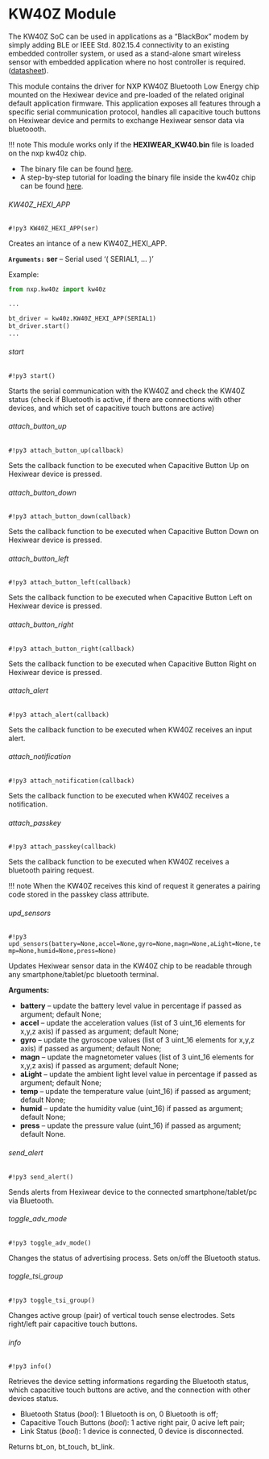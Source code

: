# KW40Z Module

The KW40Z SoC can be used in applications as a “BlackBox” modem by simply adding BLE or IEEE Std. 802.15.4 connectivity to an existing embedded controller system, or
used as a stand-alone smart wireless sensor with embedded application where no host controller is required. ([datasheet](http://www.nxp.com/assets/documents/data/en/data-sheets/MKW40Z160.pdf)).

This module contains the driver for NXP KW40Z Bluetooth Low Energy chip mounted on the Hexiwear device and pre-loaded of the related original default application firmware.
This application exposes all features through a specific serial communication protocol, handles all capacitive touch buttons on Hexiwear device and permits to exchange Hexiwear sensor data via bluetoooth.

!!! note
	This module works only if the **HEXIWEAR_KW40.bin** file is loaded on the nxp kw40z chip.


* The binary file can be found [here](https://github.com/MikroElektronika/HEXIWEAR/tree/master/SW/binaries).
* A step-by-step tutorial for loading the binary file inside the kw40z chip can be found [here](https://mcuoneclipse.com/2016/12/07/flashing-and-restoring-the-hexiwear-firmware/).

###### KW40Z_HEXI_APP

```#!py3 KW40Z_HEXI_APP(ser)```

Creates an intance of a new KW40Z_HEXI_APP.


**`Arguments:`** **ser** – Serial used ‘( SERIAL1, … )’


Example:

```py
from nxp.kw40z import kw40z

...

bt_driver = kw40z.KW40Z_HEXI_APP(SERIAL1)
bt_driver.start()
...
```

###### start

```#!py3 start()```

Starts the serial communication with the KW40Z and check the KW40Z status (check if Bluetooth is active, if there are connections with other devices, and which set of capacitive touch buttons are active)

###### attach_button_up

```#!py3 attach_button_up(callback)```

Sets the callback function to be executed when Capacitive Button Up on Hexiwear device is pressed.
###### attach_button_down

```#!py3 attach_button_down(callback)```

Sets the callback function to be executed when Capacitive Button Down on Hexiwear device is pressed.

###### attach_button_left

```#!py3 attach_button_left(callback)```

Sets the callback function to be executed when Capacitive Button Left on Hexiwear device is pressed.

###### attach_button_right

```#!py3 attach_button_right(callback)```

Sets the callback function to be executed when Capacitive Button Right on Hexiwear device is pressed.

###### attach_alert

```#!py3 attach_alert(callback)```

Sets the callback function to be executed when KW40Z receives an input alert.

###### attach_notification

```#!py3 attach_notification(callback)```

Sets the callback function to be executed when KW40Z receives a notification.

###### attach_passkey

```#!py3 attach_passkey(callback)```

Sets the callback function to be executed when KW40Z receives a bluetooth pairing request.

!!! note
	When the KW40Z receives this kind of request it generates a pairing code stored in the passkey class attribute.

###### upd_sensors

```#!py3 upd_sensors(battery=None,accel=None,gyro=None,magn=None,aLight=None,temp=None,humid=None,press=None)```

Updates Hexiwear sensor data in the KW40Z chip to be readable through any smartphone/tablet/pc bluetooth terminal.


**Arguments:**

    
-	**battery** – update the battery level value in percentage if passed as argument; default None;
-	**accel** – update the acceleration values (list of 3 uint_16 elements for x,y,z axis) if passed as argument; default None;
-	**gyro** – update the gyroscope values (list of 3 uint_16 elements for x,y,z axis) if passed as argument; default None;
-	**magn** – update the magnetometer values (list of 3 uint_16 elements for x,y,z axis) if passed as argument; default None;
-	**aLight** – update the ambient light level value in percentage if passed as argument; default None;
-	**temp** – update the temperature value (uint_16) if passed as argument; default None;
-	**humid** – update the humidity value (uint_16) if passed as argument; default None;
-	**press** – update the pressure value (uint_16) if passed as argument; default None.


###### send_alert

```#!py3 send_alert()```

Sends alerts from Hexiwear device to the connected smartphone/tablet/pc via Bluetooth.

###### toggle_adv_mode

```#!py3 toggle_adv_mode()```

Changes the status of advertising process. Sets on/off the Bluetooth status.

###### toggle_tsi_group

```#!py3 toggle_tsi_group()```

Changes active group (pair) of vertical touch sense electrodes. Sets right/left pair capacitive touch buttons.

###### info

```#!py3 info()```

Retrieves the device setting informations regarding the Bluetooth status, which capacitive touch buttons are active, and the connection with other devices status.

* Bluetooth Status (*bool*): 1 Bluetooth is on, 0 Bluetooth is off;
* Capacitive Touch Buttons (*bool*): 1 active right pair, 0 acive left pair;
* Link Status (*bool*): 1 device is connected, 0 device is disconnected.

Returns bt_on, bt_touch, bt_link.
<!--stackedit_data:
eyJoaXN0b3J5IjpbMTc4MzQ2NDQ4MSwxODgzMDUxNjQ5XX0=
-->
